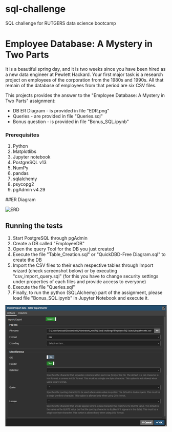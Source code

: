 # sql-challenge
SQL challenge for RUTGERS data science bootcamp


# Employee Database: A Mystery in Two Parts
It is a beautiful spring day, and it is two weeks since you have been hired as a new data engineer at Pewlett Hackard. Your first major task is a research project on employees of the corporation from the 1980s and 1990s. All that remain of the database of employees from that period are six CSV files.

This projects provides the answer to the "Employee Database: A Mystery in Two Parts" assignment:

* DB ER Diagram  - is provided in file "EDR.png"
* Queries - are provided in file "Queries.sql"
* Bonus question - is provided in file "Bonus_SQL.ipynb"


### Prerequisites

1. Python
2. Matplotlibs
3. Jupyter notebook
4. PostgreSQL v13
5. NumPy
6. pandas
7. sqlalchemy
8. psycopg2
9. pgAdmin v4.29

##ER Diagram


![ERD](EmployeeSQL/Images/QuickDBD_Free_Diagram.png)


## Running the tests

1. Start PostgreSQL through pgAdmin
2. Create a DB called "EmployeeDB"
3. Open the query Tool for the DB you just created
4. Execute the file "Table_Creation.sql" or "QuickDBD-Free Diagram.sql" to create the DB
5. Import the CSV files to their each respective tables through Import wizard (check screenshot below) or by executing "csv_import_query.sql" (for this you have to change security settings under properties of each files and provide access to everyone)
6. Execute the file "Queries.sql"
7. Finally, to run the python (SQLAlchemy) part of the assignment, please load file "Bonus_SQL.ipynb" in Jupyter Notebook and execute it.


![import_wizard](EmployeeSQL/Images/import_wizard.png)
